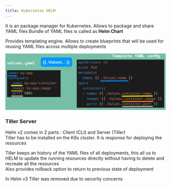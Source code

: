 ```yaml
---
title: Kubernetes HELM
---
```


It is an package manager for Kubernetes. Allows to package and share YAML files
Bundle of YAML files is called as **Helm Chart**

Provides templating engine. Allows to create blueprints that will be used for reusing YAML files across multiple deployments

![HELM Template|600](../images/helm-template.png)

### Tiller Server

Helm v2 comes in 2 parts : Client (CLI) and Server (Tiller)  
Tiller has to be installed on the K8s cluster. It is response for deploying the resources

Tiller keeps an history of the YAML files of all deployments, this all us to HELM to update the running resources directly without having to delete and recreate all the resources  
Also provides rollback option to return to previous state of deployment

In Helm v3 Tiller was removed due to security concerns